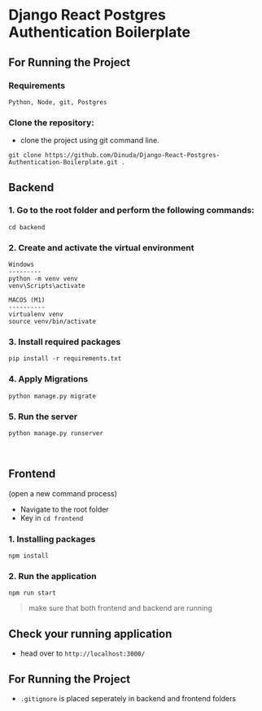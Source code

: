# Django React Postgres Authentication Boilerplate

## For Running the Project

### Requirements

`Python, Node, git, Postgres`

### Clone the repository:

- clone the project using git command line. 

```
git clone https://github.com/Dinuda/Django-React-Postgres-Authentication-Boilerplate.git .
```

## Backend

### 1. Go to the root folder and perform the following commands:

`cd backend`

### 2. Create and activate the virtual environment


```
Windows
---------
python -m venv venv
venv\Scripts\activate

MACOS (M1)
----------
virtualenv venv
source venv/bin/activate
```

### 3. Install required packages

```
pip install -r requirements.txt
```

### 4. Apply Migrations
```
python manage.py migrate
```

### 5. Run the server

```
python manage.py runserver
```

<br>

## Frontend
(open a new command process)

- Navigate to the root folder
- Key in `cd frontend`

### 1. Installing packages

```
npm install
```


### 2. Run the application

```
npm run start
```

> make sure that both frontend and backend are running

## Check your running application

- head over to `http://localhost:3000/` 



## For Running the Project

- `.gitignore` is placed seperately in backend and frontend folders